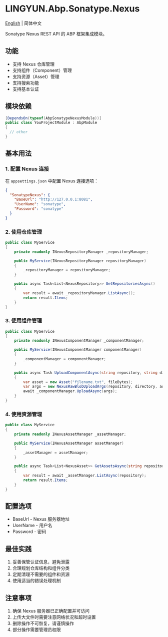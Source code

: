 # LINGYUN.Abp.Sonatype.Nexus

[English](./README.EN.md) | 简体中文

Sonatype Nexus REST API 的 ABP 框架集成模块。

## 功能

* 支持 Nexus 仓库管理
* 支持组件（Component）管理
* 支持资源（Asset）管理
* 支持搜索功能
* 支持基本认证

## 模块依赖

```csharp
[DependsOn(typeof(AbpSonatypeNexusModule))]
public class YouProjectModule : AbpModule
{
  // other
}
```

## 基本用法

### 1. 配置 Nexus 连接

在 `appsettings.json` 中配置 Nexus 连接选项：

```json
{
  "SonatypeNexus": {
    "BaseUrl": "http://127.0.0.1:8081",
    "UserName": "sonatype",
    "Password": "sonatype"
  }
}
```

### 2. 使用仓库管理

```csharp
public class MyService
{
    private readonly INexusRepositoryManager _repositoryManager;

    public MyService(INexusRepositoryManager repositoryManager)
    {
        _repositoryManager = repositoryManager;
    }

    public async Task<List<NexusRepository>> GetRepositoriesAsync()
    {
        var result = await _repositoryManager.ListAsync();
        return result.Items;
    }
}
```

### 3. 使用组件管理

```csharp
public class MyService
{
    private readonly INexusComponentManager _componentManager;

    public MyService(INexusComponentManager componentManager)
    {
        _componentManager = componentManager;
    }

    public async Task UploadComponentAsync(string repository, string directory, byte[] fileBytes)
    {
        var asset = new Asset("filename.txt", fileBytes);
        var args = new NexusRawBlobUploadArgs(repository, directory, asset);
        await _componentManager.UploadAsync(args);
    }
}
```

### 4. 使用资源管理

```csharp
public class MyService
{
    private readonly INexusAssetManager _assetManager;

    public MyService(INexusAssetManager assetManager)
    {
        _assetManager = assetManager;
    }

    public async Task<List<NexusAsset>> GetAssetsAsync(string repository)
    {
        var result = await _assetManager.ListAsync(repository);
        return result.Items;
    }
}
```

## 配置选项

* BaseUrl - Nexus 服务器地址
* UserName - 用户名
* Password - 密码

## 最佳实践

1. 妥善保管认证信息，避免泄露
2. 合理规划仓库结构和组件分类
3. 定期清理不需要的组件和资源
4. 使用适当的错误处理机制

## 注意事项

1. 确保 Nexus 服务器已正确配置并可访问
2. 上传大文件时需要注意网络状况和超时设置
3. 删除操作不可恢复，请谨慎操作
4. 部分操作需要管理员权限
